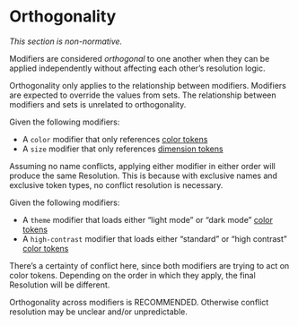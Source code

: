 # Orthogonality

_This section is non-normative._

Modifiers are considered _orthogonal_ to one another when they can be applied independently without affecting each other’s resolution logic.

Orthogonality only applies to the relationship between modifiers. Modifiers are expected to override the values from sets. The relationship between modifiers and sets is unrelated to orthogonality.

<aside class="example" title="Orthogonal Modifiers">

Given the following modifiers:

- A `color` modifier that only references [color tokens](../format/#color)
- A `size` modifier that only references [dimension tokens](../format/#dimension)

Assuming no name conflicts, applying either modifier in either order will produce the same Resolution. This is because with exclusive names and exclusive token types, no conflict resolution is necessary.

</aside>

<aside class="example" title="Non-orthogonal Modifiers">

Given the following modifiers:

- A `theme` modifier that loads either “light mode” or “dark mode” [color tokens](../format/#color)
- A `high-contrast` modifier that loads either “standard” or “high contrast” [color tokens](../format/#color)

There’s a certainty of conflict here, since both modifiers are trying to act on color tokens. Depending on the order in which they apply, the final Resolution will be different.

</aside>

Orthogonality across modifiers is RECOMMENDED. Otherwise conflict resolution may be unclear and/or unpredictable.
